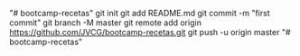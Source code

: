 "# bootcamp-recetas"  git init git add README.md git commit -m "first commit" git branch -M master git remote add origin https://github.com/JVCG/bootcamp-recetas.git git push -u origin master 
"# bootcamp-recetas" 
